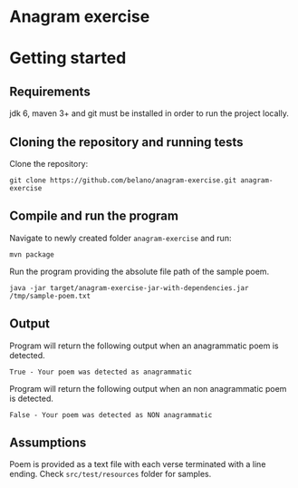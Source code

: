 Anagram exercise
=================

# Getting started

## Requirements

jdk 6, maven 3+ and git must be installed in order to run the project locally.

## Cloning the repository and running tests

Clone the repository:

`git clone https://github.com/belano/anagram-exercise.git anagram-exercise`

## Compile and run the program

Navigate to newly created folder `anagram-exercise` and run:

`mvn package`

Run the program providing the absolute file path of the sample poem.

`java -jar target/anagram-exercise-jar-with-dependencies.jar /tmp/sample-poem.txt`

## Output

Program will return the following output when an anagrammatic poem is detected.
```
True - Your poem was detected as anagrammatic
```

Program will return the following output when an non anagrammatic poem is detected.
```
False - Your poem was detected as NON anagrammatic
```

## Assumptions
Poem is provided as a text file with each verse terminated with a line ending.
Check `src/test/resources` folder for samples.